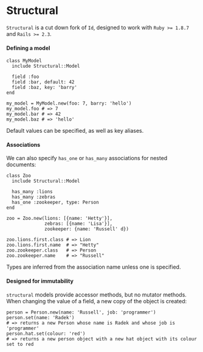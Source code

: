 # Structural

`Structural` is a cut down fork of `Id`, designed to work with `Ruby >= 1.8.7` and
`Rails >= 2.3`.

#### Defining a model

    class MyModel
      include Structural::Model

      field :foo
      field :bar, default: 42
      field :baz, key: 'barry'
    end

    my_model = MyModel.new(foo: 7, barry: 'hello')
    my_model.foo # => 7
    my_model.bar # => 42
    my_model.baz # => 'hello'

Default values can be specified, as well as key aliases.

#### Associations

We can also specify `has_one` or `has_many` associations for nested documents:

    class Zoo
      include Structural::Model

      has_many :lions
      has_many :zebras
      has_one :zookeeper, type: Person
    end

    zoo = Zoo.new(lions: [{name: 'Hetty'}],
                  zebras: [{name: 'Lisa'}],
                  zookeeper: {name: 'Russell' d})

    zoo.lions.first.class # => Lion
    zoo.lions.first.name  # => "Hetty"
    zoo.zookeeper.class   # => Person
    zoo.zookeeper.name    # => "Russell"

Types are inferred from the association name unless one is specified.

#### Designed for immutability

`structural` models provide accessor methods, but no mutator methods.
When changing the value of a field, a new copy of the object is created:

    person = Person.new(name: 'Russell', job: 'programmer')
    person.set(name: 'Radek')
    # => returns a new Person whose name is Radek and whose job is 'programmer'
    person.hat.set(colour: 'red')
    # => returns a new person object with a new hat object with its colour set to red
